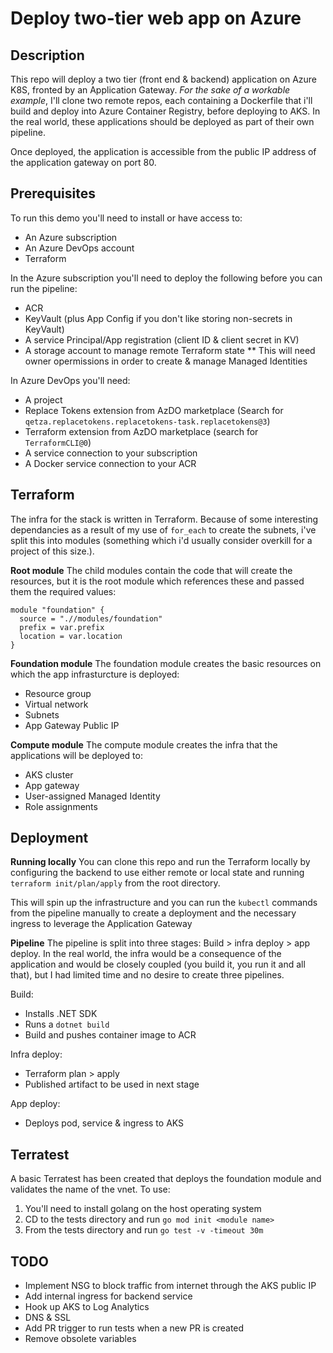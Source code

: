 # Deploy two-tier web app on Azure

## Description
This repo will deploy a two tier (front end & backend) application on Azure K8S, fronted by an Application Gateway. _For the sake of a workable example_, I'll clone two remote repos, each containing a Dockerfile that i'll build and deploy into Azure Container Registry, before deploying to AKS. In the real world, these applications should be deployed as part of their own pipeline.

Once deployed, the application is accessible from the public IP address of the application gateway on port 80.

## Prerequisites
To run this demo you'll need to install or have access to:
* An Azure subscription
* An Azure DevOps account
* Terraform

In the Azure subscription you'll need to deploy the following before you can run the pipeline:
* ACR
* KeyVault (plus App Config if you don't like storing non-secrets in KeyVault)
* A service Principal/App registration (client ID & client secret in KV)
* A storage account to manage remote Terraform state
** This will need owner opermissions in order to create & manage Managed Identities

In Azure DevOps you'll need:
* A project
* Replace Tokens extension from AzDO marketplace (Search for `qetza.replacetokens.replacetokens-task.replacetokens@3`)
* Terraform extension from AzDO marketplace (search for `TerraformCLI@0`)
* A service connection to your subscription
* A Docker service connection to your ACR

## Terraform
The infra for the stack is written in Terraform. Because of some interesting dependancies as a result of my use of `for_each` to create the subnets, i've split this into modules (something which i'd usually consider overkill for a project of this size.).

**Root module**
The child modules contain the code that will create the resources, but it is the root module which references these and passed them the required values:

```
module "foundation" {
  source = ".//modules/foundation"
  prefix = var.prefix
  location = var.location
}
```

**Foundation module**
The foundation module creates the basic resources on which the app infrasturcture is deployed:
* Resource group
* Virtual network
* Subnets
* App Gateway Public IP

**Compute module**
The compute module creates the infra that the applications will be deployed to:
* AKS cluster
* App gateway
* User-assigned Managed Identity
* Role assignments


## Deployment

**Running locally**
You can clone this repo and run the Terraform locally by configuring the backend to use either remote or local state and running `terraform init/plan/apply` from the root directory.

This will spin up the infrastructure and you can run the `kubectl` commands from the pipeline manually to create a deployment and the necessary ingress to leverage the Application Gateway

**Pipeline**
The pipeline is split into three stages: Build > infra deploy > app deploy. In the real world, the infra would be a consequence of the application and would be closely coupled (you build it, you run it and all that), but I had limited time and no desire to create three pipelines.

Build:
* Installs .NET SDK
* Runs a `dotnet build`
* Build and pushes container image to ACR

Infra deploy:
* Terraform plan > apply
* Published artifact to be used in next stage

App deploy:
* Deploys pod, service & ingress to AKS


## Terratest
A basic Terratest has been created that deploys the foundation module and validates the name of the vnet. To use:
1. You'll need to install golang on the host operating system
2. CD to the tests directory and run `go mod init <module name>`
2. From the tests directory and run `go test -v -timeout 30m`

## TODO
* Implement NSG to block traffic from internet through the AKS public IP
* Add internal ingress for backend service
* Hook up AKS to Log Analytics
* DNS & SSL
* Add PR trigger to run tests when a new PR is created
* Remove obsolete variables
